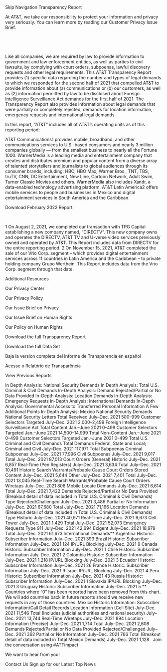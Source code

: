 Skip Navigation
Transparency Report

At AT&T, we take our responsibility to protect your information and privacy very seriously. You can learn more by reading our Customer Privacy Issue Brief.

 

 

Like all companies, we are required by law to provide information to government and law enforcement entities, as well as parties to civil lawsuits, by complying with court orders, subpoenas, lawful discovery requests and other legal requirements. This AT&T Transparency Report provides (1) specific data regarding the number and types of legal demands to which we responded for the second half of 2021 that compelled AT&T to provide information about (a) communications or (b) our customers, as well as (2) information permitted by law to be disclosed about Foreign Intelligence Surveillance Act demands for the first half of 2021. The Transparency Report also provides information about legal demands that were partially or completely rejected, demands for location information, emergency requests and international legal demands.

In this report, “AT&T” includes all of AT&T’s operating units as of this reporting period:

AT&T Communications1 provides mobile, broadband, and other communications services to U.S.-based consumers and nearly 3 million companies globally — from the smallest business to nearly all the Fortune 1000.
WarnerMedia is a leading media and entertainment company that creates and distributes premium and popular content from a diverse array of talented storytellers and journalists to global audiences through its consumer brands, including: HBO, HBO Max, Warner Bros., TNT, TBS, truTV, CNN, DC Entertainment, New Line, Cartoon Network, Adult Swim, Turner Classic Movies and others. WarnerMedia also includes Xandr, a data-enabled technology advertising platform.
AT&T Latin America2 offers mobile services to people and businesses in Mexico and digital entertainment services in South America and the Caribbean.

Download February 2022 Report

 

1 On August 2, 2021, we completed our transaction with TPG Capital establishing a new company named, “DIRECTV”. This new company owns and operates the DIRECTV, AT&T TV and U-verse video services previously owned and operated by AT&T. This Report includes data from DIRECTV for the entire reporting period.
2 On November 15, 2021, AT&T completed the sale of our Vrio Corp. segment – which provides digital entertainment services across 11 countries in Latin America and the Caribbean – to private holding company Grupo Werthein. This Report includes data from the Vrio Corp. segment through that date.

Additional Resources
 

Our Privacy Center

Our Privacy Policy

Our Issue Brief on Privacy

Our Issue Brief on Human Rights

Our Policy on Human Rights

Download the full Transparency Report

Download the full Data Set

Baja la version completa del Informe de Transparencia en español

Acesse o Relatório de Transparência

View Previous Reports

In Depth Analysis: National Security Demands
In Depth Analysis: Total U.S. Criminal & Civil Demands
In-Depth Analysis: Demand Rejected/Partial or No Data Provided
In-Depth Analysis: Location Demands
In-Depth Analysis: Emergency Requests
In-Depth Analysis: International Demands
In-Depth Analysis: Governmental Access to Transferred Personal Information
A Few Additional Points
In-Depth Analysis: Mexico
National Security Demands
National Security Letters
Total Received
July–Dec. 2021
500–999
Customer Selectors Targeted
July–Dec. 2021
2,000–2,499
Foreign Intelligence Surveillance Act
Total Content
Jan.–June 2021
0–499
Customer Selectors Targeted
Jan.–June 2021
14,500–14,999
Total Non-Content
Jan.–June 2021
0–499
Customer Selectors Targeted
Jan.–June 2021
0–499
Total U.S. Criminal and Civil Demands
Total Demands
Federal, State and Local; Criminal and Civil
July–Dec. 2021
117,971
Total Subpoenas
Criminal Subpoenas
July–Dec. 2021
77,996
Civil Subpoenas
July–Dec. 2021
9,017
Total
July–Dec. 2021
87,013
Court Orders (General)
Historic
July–Dec. 2021
6,857
Real-Time (Pen Registers)
July–Dec. 2021
3,634
Total
July–Dec. 2021
10,491
Historic Search Warrants/Probable Cause Court Orders
Stored Content
July–Dec. 2021
5,644
Other
July–Dec. 2021
7,401
Total
July–Dec. 2021
13,045
Real-Time Search Warrants/Probable Cause Court Orders
Wiretaps
July–Dec. 2021
808
Mobile Locate Demands
July–Dec. 2021
6,614
Total
July–Dec. 2021
7,422
Demands Rejected/Partial or No Data Provided (Breakout detail of data included in Total U.S. Criminal & Civil Demands)
Type
Rejected/Challenged
July–Dec. 2021
3,486
Partial or No Information
July–Dec. 2021
67,680
Total
July–Dec. 2021
71,166
Location Demands (Breakout detail of data included in Total U.S. Criminal & Civil Demands)
Type
Historic
July–Dec. 2021
40,971
Real-Time
July–Dec. 2021
9,673
Cell Tower
July–Dec. 2021
1,429
Total
July–Dec. 2021
52,073
Emergency Requests
Type
911
July–Dec. 2021
42,694
Exigent
July–Dec. 2021
18,979
Total
July–Dec. 2021
61,673
International Demands**
Argentina
Historic: Subscriber Information
July–Dec. 2021
393
Brazil
Historic: Subscriber Information
July–Dec. 2021
124
IP/URL Blocking
July–Dec. 2021
9
Canada
Historic: Subscriber Information
July–Dec. 2021
1
Chile
Historic: Subscriber Information
July–Dec. 2021
2
Colombia
Historic: Subscriber Information
July–Dec. 2021
1,218
IP/URL Blocking
July–Dec. 2021
3
Ecuador
Historic: Subscriber Information
July–Dec. 2021
26
France
Historic: Subscriber Information
July–Dec. 2021
9
Israel
IP/URL Blocking
July–Dec. 2021
4
Peru
Historic: Subscriber Information
July–Dec. 2021
43
Russia
Historic: Subscriber Information
July–Dec. 2021
1
Slovakia
IP/URL Blocking
July–Dec. 2021
3
Uruguay
Historic: Subscriber Information
July–Dec. 2021
5
** Countries where “0” has been reported have been removed from this chart. We will add countries back in future reports should we receive new requests in any of those countries.
Mexico
Historic Information: Subscriber Information/Call Detail Records
Location Information (Cell Site)
July–Dec. 2021
11,546
Total (Includes judicial authorities and national security)
July–Dec. 2021
13,744
Real-Time
Wiretaps
July–Dec. 2021
894
Location Information (Precise)
July–Dec. 2021
1,714
Total
July–Dec. 2021
2,608
Demands Rejected/Partial or No Data Provided
Rejected/Challenged
July–Dec. 2021
362
Partial or No Information
July–Dec. 2021
766
Total (Breakout detail of data included in Total Mexico Demands)
July–Dec. 2021
1,128
 
Join the conversation using #ATTimpact
 

We want to hear from you!

Contact Us
Sign up for our Latest Top News